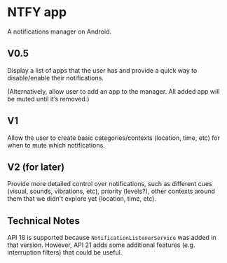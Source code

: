 # NTFY app
A notifications manager on Android.

## V0.5
Display a list of apps that the user has and provide a quick way to disable/enable their notifications.

(Alternatively, allow user to add an app to the manager. All added app will be muted until it’s removed.)

## V1
Allow the user to create basic categories/contexts (location, time, etc) for when to mute which notifications.

## V2 (for later)
Provide more detailed control over notifications, such as different cues (visual, sounds, vibrations, etc), priority (levels?), other contexts around them that we didn't explore yet (location, time, etc).

## Technical Notes
API 18 is supported because `NotificationListenerService` was added in that
version. However, API 21 adds some additional features (e.g. interruption
filters) that could be useful.
